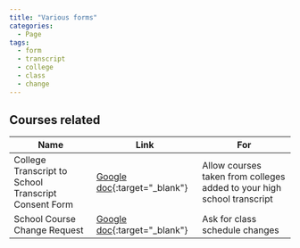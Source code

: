 ```yaml
---
title: "Various forms"
categories:
  - Page
tags:
  - form
  - transcript
  - college
  - class
  - change
---
```

## Courses related

| Name                                               | Link                         | For       |
| -------------------------------------------------- | -----------------------------| ----------|
| College Transcript to School Transcript Consent Form  | [Google doc](https://docs.google.com/document/d/1vtlh3F2uew5CaxQlTsUyiIFlRfK76ASTg0NfwQ1q3qY/edit?usp=sharing){:target="_blank"}  | Allow courses taken from colleges added to your high school transcript |
| School Course Change Request                          | [Google doc](https://docs.google.com/document/d/1Eu6woovJQ2AaNtUfWYuLvd6tesH1ZPExL2f8w8EziR8/edit?usp=sharing){:target="_blank"}  | Ask for class schedule changes |
